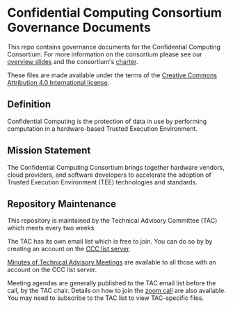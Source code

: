# Confidential Computing Consortium Governance Documents

This repo contains governance documents for the Confidential Computing Consortium. For more information on the consortium please see our [overview slides](https://confidentialcomputing.io/ccc_overview/) and the consortium's [charter](https://confidentialcomputing.io/ccc_charter/).

These files are made available under the terms of the [Creative Commons Attribution 4.0 International license](https://creativecommons.org/licenses/by/4.0/).

## Definition
Confidential Computing is the protection of data in use by performing computation in a hardware-based Trusted Execution Environment.

## Mission Statement
The Confidential Computing Consortium brings together hardware vendors, cloud providers, and software developers to accelerate the adoption of Trusted Execution Environment (TEE) technologies and standards.

## Repository Maintenance
This repository is maintained by the Technical Advisory Committee (TAC) which meets every two weeks.

The TAC has its own email list which is free to join. You can do so by by creating an account on the [CCC list server](https://lists.confidentialcomputing.io/g/main).

[Minutes of Technical Advisory Meetings](https://lists.confidentialcomputing.io/g/main/files/TAC/Meetings) are available to all those with an account on the CCC list server.

Meeting agendas are generally published to the TAC email list before the call, by the TAC chair. Details on how to join the [zoom call](https://lists.confidentialcomputing.io/g/tac/files/tac-zoom-info.txt) are also available. You may need to subscribe to the TAC list to view TAC-specific files.
